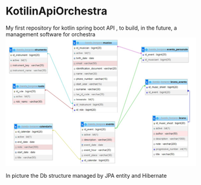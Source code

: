 # KotilinApiOrchestra
My first repository for kotlin spring boot API , to build, in the future, a management software for orchestra
![alt text](https://github.com/LucaR23/KotilinApiOrchestra/blob/main/borgone/DB_Schema.jpg)

In picture the Db structure managed by JPA entity and Hibernate
